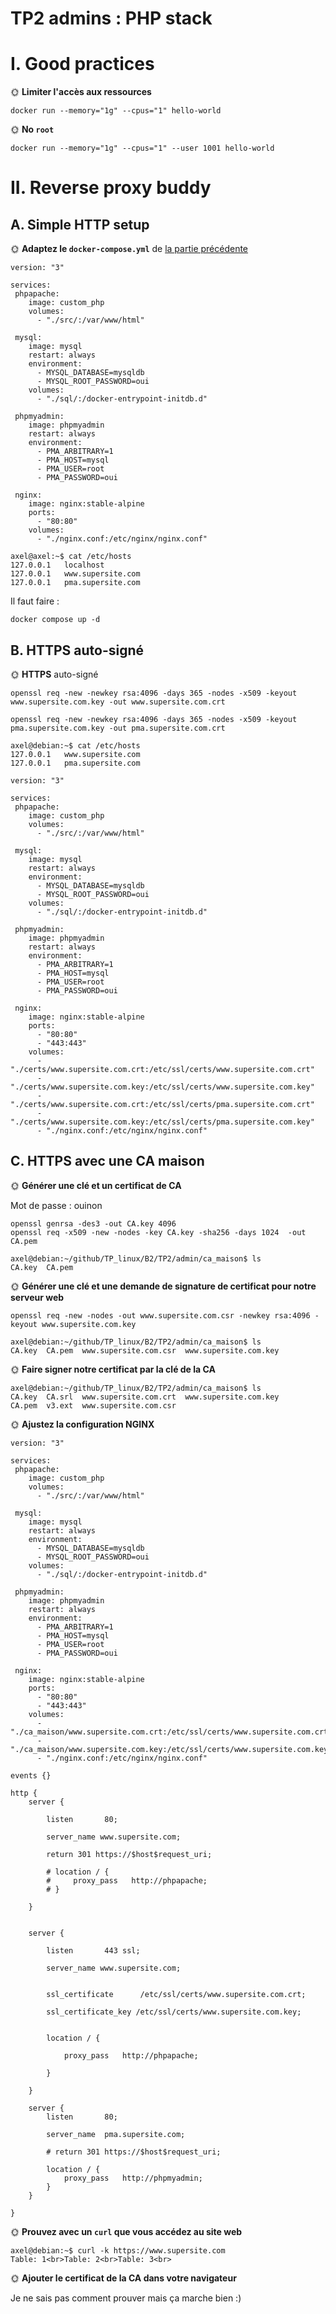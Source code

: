 # TP2 admins : PHP stack

# I. Good practices

🌞 **Limiter l'accès aux ressources**

```
docker run --memory="1g" --cpus="1" hello-world
```

🌞 **No `root`**

```
docker run --memory="1g" --cpus="1" --user 1001 hello-world
```

# II. Reverse proxy buddy


## A. Simple HTTP setup

🌞 **Adaptez le `docker-compose.yml`** de [la partie précédente](./php.md)

```
version: "3"

services:
 phpapache:
    image: custom_php
    volumes:
      - "./src/:/var/www/html"

 mysql:
    image: mysql
    restart: always
    environment:
      - MYSQL_DATABASE=mysqldb
      - MYSQL_ROOT_PASSWORD=oui
    volumes:
      - "./sql/:/docker-entrypoint-initdb.d"

 phpmyadmin:
    image: phpmyadmin
    restart: always
    environment:
      - PMA_ARBITRARY=1
      - PMA_HOST=mysql
      - PMA_USER=root
      - PMA_PASSWORD=oui

 nginx:
    image: nginx:stable-alpine
    ports:
      - "80:80"
    volumes:
      - "./nginx.conf:/etc/nginx/nginx.conf"
```

```
axel@axel:~$ cat /etc/hosts
127.0.0.1	localhost
127.0.0.1	www.supersite.com
127.0.0.1	pma.supersite.com
```

Il faut faire :

```
docker compose up -d
```

## B. HTTPS auto-signé

🌞 **HTTPS** auto-signé

```
openssl req -new -newkey rsa:4096 -days 365 -nodes -x509 -keyout www.supersite.com.key -out www.supersite.com.crt
```
```
openssl req -new -newkey rsa:4096 -days 365 -nodes -x509 -keyout pma.supersite.com.key -out pma.supersite.com.crt
```

```
axel@debian:~$ cat /etc/hosts
127.0.0.1	www.supersite.com
127.0.0.1	pma.supersite.com
```

```
version: "3"

services:
 phpapache:
    image: custom_php
    volumes:
      - "./src/:/var/www/html"

 mysql:
    image: mysql
    restart: always
    environment:
      - MYSQL_DATABASE=mysqldb
      - MYSQL_ROOT_PASSWORD=oui
    volumes:
      - "./sql/:/docker-entrypoint-initdb.d"

 phpmyadmin:
    image: phpmyadmin
    restart: always
    environment:
      - PMA_ARBITRARY=1
      - PMA_HOST=mysql
      - PMA_USER=root
      - PMA_PASSWORD=oui

 nginx:
    image: nginx:stable-alpine
    ports:
      - "80:80"
      - "443:443"
    volumes:
      - "./certs/www.supersite.com.crt:/etc/ssl/certs/www.supersite.com.crt"
      - "./certs/www.supersite.com.key:/etc/ssl/certs/www.supersite.com.key"
      - "./certs/www.supersite.com.crt:/etc/ssl/certs/pma.supersite.com.crt"
      - "./certs/www.supersite.com.key:/etc/ssl/certs/pma.supersite.com.key"
      - "./nginx.conf:/etc/nginx/nginx.conf"
```


## C. HTTPS avec une CA maison

🌞 **Générer une clé et un certificat de CA**

Mot de passe : ouinon

```
openssl genrsa -des3 -out CA.key 4096
openssl req -x509 -new -nodes -key CA.key -sha256 -days 1024  -out CA.pem
```
```
axel@debian:~/github/TP_linux/B2/TP2/admin/ca_maison$ ls
CA.key  CA.pem
```

🌞 **Générer une clé et une demande de signature de certificat pour notre serveur web**

```
openssl req -new -nodes -out www.supersite.com.csr -newkey rsa:4096 -keyout www.supersite.com.key
```
```
axel@debian:~/github/TP_linux/B2/TP2/admin/ca_maison$ ls
CA.key  CA.pem  www.supersite.com.csr  www.supersite.com.key
```

🌞 **Faire signer notre certificat par la clé de la CA**

```
axel@debian:~/github/TP_linux/B2/TP2/admin/ca_maison$ ls
CA.key  CA.srl  www.supersite.com.crt  www.supersite.com.key
CA.pem  v3.ext  www.supersite.com.csr
```

🌞 **Ajustez la configuration NGINX**

```
version: "3"

services:
 phpapache:
    image: custom_php
    volumes:
      - "./src/:/var/www/html"

 mysql:
    image: mysql
    restart: always
    environment:
      - MYSQL_DATABASE=mysqldb
      - MYSQL_ROOT_PASSWORD=oui
    volumes:
      - "./sql/:/docker-entrypoint-initdb.d"

 phpmyadmin:
    image: phpmyadmin
    restart: always
    environment:
      - PMA_ARBITRARY=1
      - PMA_HOST=mysql
      - PMA_USER=root
      - PMA_PASSWORD=oui

 nginx:
    image: nginx:stable-alpine
    ports:
      - "80:80"
      - "443:443"
    volumes:
      - "./ca_maison/www.supersite.com.crt:/etc/ssl/certs/www.supersite.com.crt"
      - "./ca_maison/www.supersite.com.key:/etc/ssl/certs/www.supersite.com.key"
      - "./nginx.conf:/etc/nginx/nginx.conf"
```
```
events {}

http {
    server {

        listen       80;

        server_name www.supersite.com;

        return 301 https://$host$request_uri;

        # location / {
        #     proxy_pass   http://phpapache;
        # }

    }


    server {

        listen       443 ssl;

        server_name www.supersite.com;


        ssl_certificate      /etc/ssl/certs/www.supersite.com.crt;

        ssl_certificate_key /etc/ssl/certs/www.supersite.com.key;


        location / {

            proxy_pass   http://phpapache;

        }

    }

    server {
        listen       80;
        
        server_name  pma.supersite.com;
        
        # return 301 https://$host$request_uri;

        location / {
            proxy_pass   http://phpmyadmin;
        }
    }

}
```

🌞 **Prouvez avec un `curl` que vous accédez au site web**

```
axel@debian:~$ curl -k https://www.supersite.com
Table: 1<br>Table: 2<br>Table: 3<br>
```

🌞 **Ajouter le certificat de la CA dans votre navigateur**

Je ne sais pas comment prouver mais ça marche bien :)